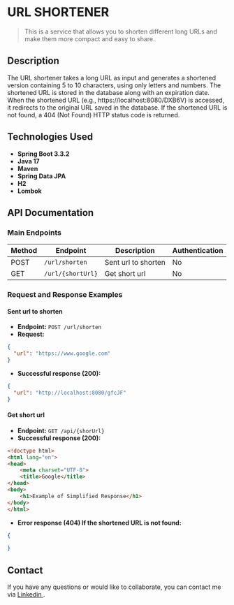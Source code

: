 # URL SHORTENER

> This is a service that allows you to shorten different long URLs and make them more compact and easy to share.

## Description

The URL shortener takes a long URL as input and generates a shortened version containing 5 to 10 characters, using only letters and numbers. The shortened URL is stored in the database along with an expiration date. When the shortened URL (e.g., https://localhost:8080/DXB6V) is accessed, it redirects to the original URL saved in the database. If the shortened URL is not found, a 404 (Not Found) HTTP status code is returned.


## Technologies Used

- **Spring Boot 3.3.2**
- **Java 17**
- **Maven**
- **Spring Data JPA**
- **H2**
- **Lombok**

## API Documentation

### Main Endpoints

| Method | Endpoint            | Description                      | Authentication |
|--------|---------------------|----------------------------------|----------------|
| POST   | `/url/shorten`        | Sent url to shorten                | No            |
| GET    | `/url/{shortUrl}`   | Get short url              | No             |

### Request and Response Examples

#### Sent url to shorten

- **Endpoint:** `POST /url/shorten`
- **Request:**

```json
{
  "url": "https://www.google.com"
}
```

- **Successful response (200):**

```json
{
  "url": "http://localhost:8080/gfcJF"
}
```



#### Get short url

- **Endpoint:** `GET /api/{shorUrl}`
- **Successful response (200):**

```html
<!doctype html>
<html lang="en">
<head>
    <meta charset="UTF-8">
    <title>Google</title>
</head>
<body>
    <h1>Example of Simplified Response</h1>
</body>
</html>

```

- **Error response (404) If the shortened URL is not found:**

```json
{
  
}
```

## Contact

If you have any questions or would like to collaborate, you can contact me via <a href="https://www.linkedin.com/in/victor-josu%C3%A9-ramirez-garc%C3%ADa-899bb81a6/" target="_blank" rel="noopener">
    Linkedin
  </a>.
